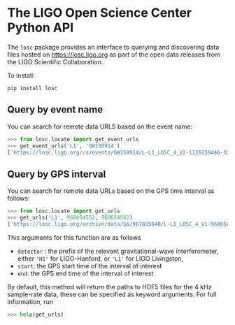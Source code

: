 # The LIGO Open Science Center Python API

The ``losc`` package provides an interface to querying and discovering data files hosted on https://losc.ligo.org as part of the open data releases from the LIGO Scientific Collaboration.

To install:

```
pip install losc
```

## Query by event name

You can search for remote data URLS based on the event name:

```python
>>> from losc.locate import get_event_urls
>>> get_event_urls('L1', 'GW150914')
['https://losc.ligo.org//s/events/GW150914/L-L1_LOSC_4_V2-1126259446-32.hdf5']
```

## Query by GPS interval

You can search for remote data URLs based on the GPS time interval as follows:

```python
>>> from losc.locate import get_urls
>>> get_urls('L1', 968654552, 968654562)
['https://losc.ligo.org/archive/data/S6/967835648/L-L1_LOSC_4_V1-968650752-4096.hdf5']
```

This arguments for this function are as follows

- `detector` : the prefix of the relevant gravitational-wave interferometer, either `'H1'` for LIGO-Hanford, or `'L1'` for LIGO Livingston,
- `start`: the GPS start time of the interval of interest
- `end`: the GPS end time of the interval of interest

By default, this method will return the paths to HDF5 files for the 4 kHz sample-rate data, these can be specified as keyword arguments. For full information, run

```python
>>> help(get_urls)
```
